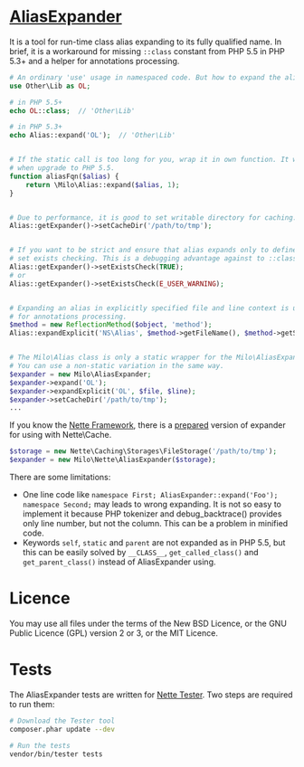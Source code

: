 [AliasExpander](https://github.com/milo/alias-expander/blob/master/AliasExpander.php)
=====================================================================================
It is a tool for run-time class alias expanding to its fully qualified name. In brief, it is a workaround for missing `::class` constant from PHP 5.5 in PHP 5.3+ and a helper for annotations processing.

```php
# An ordinary 'use' usage in namespaced code. But how to expand the alias to full class name?
use Other\Lib as OL;

# in PHP 5.5+
echo OL::class;  // 'Other\Lib'

# in PHP 5.3+
echo Alias::expand('OL');  // 'Other\Lib'


# If the static call is too long for you, wrap it in own function. It will be easy to replace
# when upgrade to PHP 5.5.
function aliasFqn($alias) {
	return \Milo\Alias::expand($alias, 1);
}


# Due to performance, it is good to set writable directory for caching.
Alias::getExpander()->setCacheDir('/path/to/tmp');


# If you want to be strict and ensure that alias expands only to defined class name,
# set exists checking. This is a debugging advantage against to ::class in PHP 5.5.
Alias::getExpander()->setExistsCheck(TRUE);
# or
Alias::getExpander()->setExistsCheck(E_USER_WARNING);


# Expanding an alias in explicitly specified file and line context is useful
# for annotations processing.
$method = new ReflectionMethod($object, 'method');
Alias::expandExplicit('NS\Alias', $method->getFileName(), $method->getStartLine());


# The Milo\Alias class is only a static wrapper for the Milo\AliasExpander object.
# You can use a non-static variation in the same way.
$expander = new Milo\AliasExpander;
$expander->expand('OL');
$expander->expandExplicit('OL', $file, $line);
$expander->setCacheDir('/path/to/tmp');
...
```

If you know the [Nette Framework](http://nette.org), there is a [prepared](https://github.com/milo/alias-expander/blob/master/Nette/AliasExpander.php) version of expander for using with Nette\Cache.
```php
$storage = new Nette\Caching\Storages\FileStorage('/path/to/tmp');
$expander = new Milo\Nette\AliasExpander($storage);
```



There are some limitations:
- One line code like `namespace First; AliasExpander::expand('Foo'); namespace Second;` may leads to wrong expanding. It is not so easy to implement it because PHP tokenizer and debug_backtrace() provides only line number, but not the column. This can be a problem in minified code.
- Keywords `self`, `static` and `parent` are not expanded as in PHP 5.5, but this can be easily solved by `__CLASS__`, `get_called_class()` and `get_parent_class()` instead of AliasExpander using.



Licence
=======
You may use all files under the terms of the New BSD Licence, or the GNU Public Licence (GPL) version 2 or 3, or the MIT Licence.



Tests
=====
The AliasExpander tests are written for [Nette Tester](https://github.com/nette/tester). Two steps are required to run them:
```sh
# Download the Tester tool
composer.phar update --dev

# Run the tests
vendor/bin/tester tests
```
